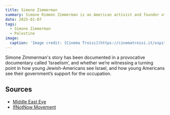 ```yaml
---
title: Simone Zimmerman
summary: Simone Rimmon Zimmerman is an American activist and founder of IfNotNow, a group that challenges the Jewish establishment's support for Israel. 
date: 2025-01-07
tags:
  - Simone Zimmerman
  - Palestine
image:
  caption: 'Image credit: [Cinema Troisi](https://cinematroisi.it/ospiti-generali/)'
---
```


Simone Zimmerman's story has been documented in a provocative documentary called ‘Israelism’, and whether we’re witnessing a turning point in how young Jewish-Americans see Israel, and how young Americans see their government’s support for the occupation.


## Sources

- [Middle East Eye](https://www.middleeasteye.net/video/why-young-jewish-americans-are-turning-israel)
- [IfNotNow Movement](https://www.ifnotnowmovement.org/)